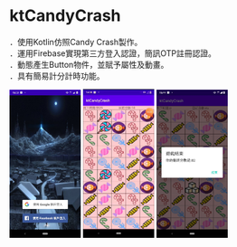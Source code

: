 # ktCandyCrash

．使用Kotlin仿照Candy Crash製作。 <br/>
．運用Firebase實現第三方登入認證，簡訊OTP註冊認證。<br/>
．動態產生Button物件，並賦予屬性及動畫。<br/>
．具有簡易計分計時功能。<br/>

<img src="https://github.com/hunter0113/ktCandyCrash/blob/master/kt1.jpg" width="25%" height="25%">  <img src="https://github.com/hunter0113/ktCandyCrash/blob/master/candycrash.gif" width="25%" height="25%">  <img src="https://github.com/hunter0113/ktCandyCrash/blob/master/candy01.jpg" width="25%" height="25%">
